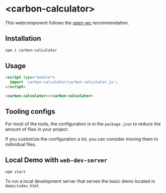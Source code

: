 # \<carbon-calculator>

This webcomponent follows the [open-wc](https://github.com/open-wc/open-wc) recommendation.

## Installation

```bash
npm i carbon-calculator
```

## Usage

```html
<script type="module">
  import 'carbon-calculator/carbon-calculator.js';
</script>

<carbon-calculator></carbon-calculator>
```



## Tooling configs

For most of the tools, the configuration is in the `package.json` to reduce the amount of files in your project.

If you customize the configuration a lot, you can consider moving them to individual files.

## Local Demo with `web-dev-server`

```bash
npm start
```

To run a local development server that serves the basic demo located in `demo/index.html`
